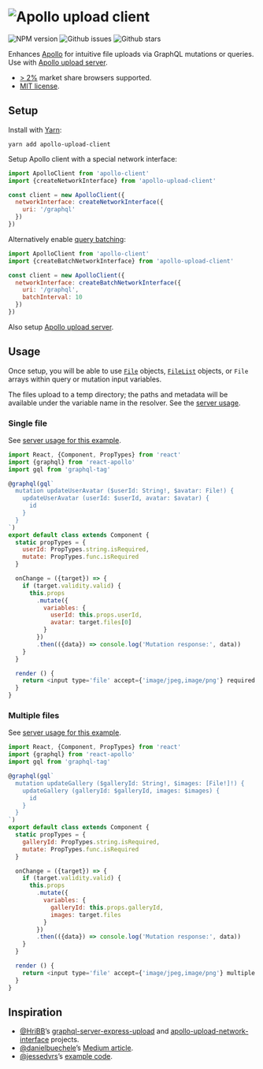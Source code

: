# ![Apollo upload client](https://cdn.rawgit.com/jaydenseric/apollo-upload-client/v2.0.2/apollo-upload-logo.svg)

![NPM version](https://img.shields.io/npm/v/apollo-upload-client.svg?style=flat-square) ![Github issues](https://img.shields.io/github/issues/jaydenseric/apollo-upload-client.svg?style=flat-square) ![Github stars](https://img.shields.io/github/stars/jaydenseric/apollo-upload-client.svg?style=flat-square)

Enhances [Apollo](http://apollodata.com) for intuitive file uploads via GraphQL mutations or queries. Use with [Apollo upload server](https://github.com/jaydenseric/apollo-upload-server).

- [> 2%](http://browserl.ist/?q=%3E+2%25) market share browsers supported.
- [MIT license](https://en.wikipedia.org/wiki/MIT_License).

## Setup

Install with [Yarn](https://yarnpkg.com):

```
yarn add apollo-upload-client
```

Setup Apollo client with a special network interface:

```js
import ApolloClient from 'apollo-client'
import {createNetworkInterface} from 'apollo-upload-client'

const client = new ApolloClient({
  networkInterface: createNetworkInterface({
    uri: '/graphql'
  })
})
```

Alternatively enable [query batching](http://dev.apollodata.com/core/network.html#query-batching):

```js
import ApolloClient from 'apollo-client'
import {createBatchNetworkInterface} from 'apollo-upload-client'

const client = new ApolloClient({
  networkInterface: createBatchNetworkInterface({
    uri: '/graphql',
    batchInterval: 10
  })
})
```

Also setup [Apollo upload server](https://github.com/jaydenseric/apollo-upload-server).

## Usage

Once setup, you will be able to use [`File`](https://developer.mozilla.org/en/docs/Web/API/File) objects, [`FileList`](https://developer.mozilla.org/en/docs/Web/API/FileList) objects, or `File` arrays within query or mutation input variables.

The files upload to a temp directory; the paths and metadata will be available under the variable name in the resolver. See the [server usage](https://github.com/jaydenseric/apollo-upload-server#usage).

### Single file

See [server usage for this example](https://github.com/jaydenseric/apollo-upload-server#single-file).

```js
import React, {Component, PropTypes} from 'react'
import {graphql} from 'react-apollo'
import gql from 'graphql-tag'

@graphql(gql`
  mutation updateUserAvatar ($userId: String!, $avatar: File!) {
    updateUserAvatar (userId: $userId, avatar: $avatar) {
      id
    }
  }
`)
export default class extends Component {
  static propTypes = {
    userId: PropTypes.string.isRequired,
    mutate: PropTypes.func.isRequired
  }

  onChange = ({target}) => {
    if (target.validity.valid) {
      this.props
        .mutate({
          variables: {
            userId: this.props.userId,
            avatar: target.files[0]
          }
        })
        .then(({data}) => console.log('Mutation response:', data))
    }
  }

  render () {
    return <input type='file' accept={'image/jpeg,image/png'} required onChange={this.onChange} />
  }
}
```

### Multiple files

See [server usage for this example](https://github.com/jaydenseric/apollo-upload-server#multiple-files).

```js
import React, {Component, PropTypes} from 'react'
import {graphql} from 'react-apollo'
import gql from 'graphql-tag'

@graphql(gql`
  mutation updateGallery ($galleryId: String!, $images: [File!]!) {
    updateGallery (galleryId: $galleryId, images: $images) {
      id
    }
  }
`)
export default class extends Component {
  static propTypes = {
    galleryId: PropTypes.string.isRequired,
    mutate: PropTypes.func.isRequired
  }

  onChange = ({target}) => {
    if (target.validity.valid) {
      this.props
        .mutate({
          variables: {
            galleryId: this.props.galleryId,
            images: target.files
          }
        })
        .then(({data}) => console.log('Mutation response:', data))
    }
  }

  render () {
    return <input type='file' accept={'image/jpeg,image/png'} multiple required onChange={this.onChange} />
  }
}
```

## Inspiration

- [@HriBB](https://github.com/HriBB)’s [graphql-server-express-upload](https://github.com/HriBB/graphql-server-express-upload) and [apollo-upload-network-interface](https://github.com/HriBB/apollo-upload-network-interface) projects.
- [@danielbuechele](https://github.com/danielbuechele)’s [Medium article](https://medium.com/@danielbuechele/file-uploads-with-graphql-and-apollo-5502bbf3941e).
- [@jessedvrs](https://github.com/jessedvrs)’s [example code](https://github.com/HriBB/apollo-upload-network-interface/issues/5#issuecomment-280018715).
